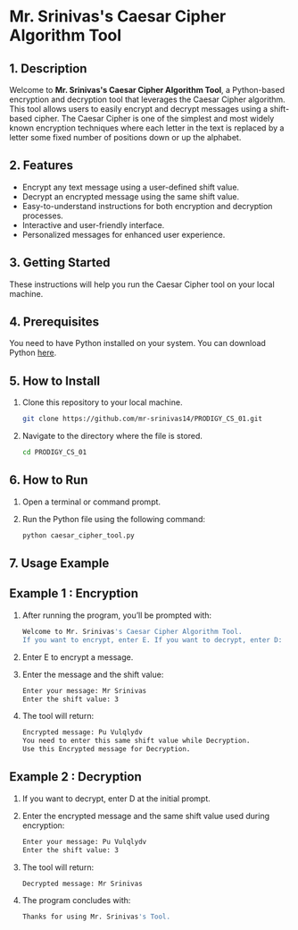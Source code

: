 # Mr. Srinivas's Caesar Cipher Algorithm Tool

## 1. Description

Welcome to **Mr. Srinivas's Caesar Cipher Algorithm Tool**, a Python-based encryption and decryption tool that leverages the Caesar Cipher algorithm. This tool allows users to easily encrypt and decrypt messages using a shift-based cipher. The Caesar Cipher is one of the simplest and most widely known encryption techniques where each letter in the text is replaced by a letter some fixed number of positions down or up the alphabet.

## 2. Features

- Encrypt any text message using a user-defined shift value.
- Decrypt an encrypted message using the same shift value.
- Easy-to-understand instructions for both encryption and decryption processes.
- Interactive and user-friendly interface.
- Personalized messages for enhanced user experience.

## 3. Getting Started

These instructions will help you run the Caesar Cipher tool on your local machine.

## 4. Prerequisites

You need to have Python installed on your system. You can download Python [here](https://www.python.org/downloads/).

## 5. How to Install

1. Clone this repository to your local machine.
   
   ```bash
   git clone https://github.com/mr-srinivas14/PRODIGY_CS_01.git
3. Navigate to the directory where the file is stored.
   
   ```bash
   cd PRODIGY_CS_01
   
## 6. How to Run

1. Open a terminal or command prompt.
2. Run the Python file using the following command:
   
   ```bash
   python caesar_cipher_tool.py

## 7. Usage Example

## Example 1 : Encryption

1. After running the program, you’ll be prompted with:

   ```bash
   Welcome to Mr. Srinivas's Caesar Cipher Algorithm Tool.
   If you want to encrypt, enter E. If you want to decrypt, enter D:
2. Enter E to encrypt a message.
3. Enter the message and the shift value:

    ```bash
    Enter your message: Mr Srinivas
    Enter the shift value: 3
4. The tool will return:

   ```bash
   Encrypted message: Pu Vulqlydv
   You need to enter this same shift value while Decryption.
   Use this Encrypted message for Decryption.

## Example 2 : Decryption

1. If you want to decrypt, enter D at the initial prompt.
2. Enter the encrypted message and the same shift value used during encryption:

   ```bash
   Enter your message: Pu Vulqlydv
   Enter the shift value: 3
3. The tool will return:

   ```bash
   Decrypted message: Mr Srinivas
4. The program concludes with:

   ```bash
   Thanks for using Mr. Srinivas's Tool.






